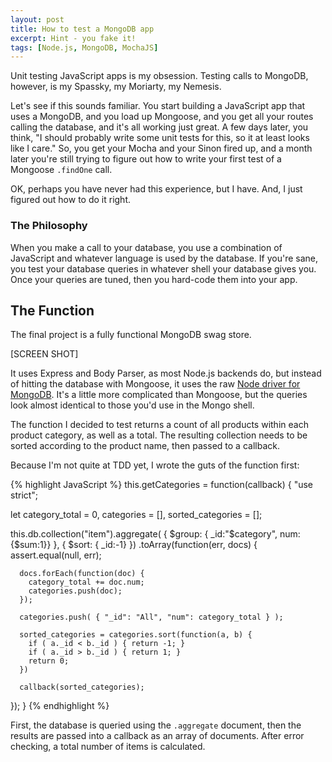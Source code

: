 ```yaml
---
layout: post
title: How to test a MongoDB app
excerpt: Hint - you fake it!
tags: [Node.js, MongoDB, MochaJS]
---
```


Unit testing JavaScript apps is my obsession.  Testing calls to MongoDB, however, is my Spassky, my Moriarty, my Nemesis.

Let's see if this sounds familiar.  You start building a JavaScript app that uses a MongoDB, and you load up Mongoose, and you get all your routes calling the database, and it's all working just great.  A few days later, you think, "I should probably write some unit tests for this, so it at least looks like I care."  So, you get your Mocha and your Sinon fired up, and a month later you're still trying to figure out how to write your first test of a Mongoose `.findOne` call.

OK, perhaps you have never had this experience, but I have.  And, I just figured out how to do it right.

### The Philosophy

When you make a call to your database, you use a combination of JavaScript and whatever language is used by the database.  If you're sane, you test your database queries in whatever shell your database gives you.  Once your queries are tuned, then you hard-code them into your app.



## The Function

The final project is a fully functional MongoDB swag store.

[SCREEN SHOT]

It uses Express and Body Parser, as most Node.js backends do, but instead of hitting the database with Mongoose, it uses the raw [Node driver for MongoDB](LINK).  It's a little more complicated than Mongoose, but the queries look almost identical to those you'd use in the Mongo shell.

The function I decided to test returns a count of all products within each product category, as well as a total.  The resulting collection needs to be sorted according to the product name, then passed to a callback.

Because I'm not quite at TDD yet, I wrote the guts of the function first:

{% highlight JavaScript %}
this.getCategories = function(callback) {
  "use strict";

  let category_total = 0,
      categories = [],
      sorted_categories = [];

  this.db.collection("item").aggregate( { $group: { _id:"$category", num:{$sum:1}} }, { $sort: { _id:-1} })
    .toArray(function(err, docs) {
      assert.equal(null, err);

      docs.forEach(function(doc) {
        category_total += doc.num;
        categories.push(doc);
      });

      categories.push( { "_id": "All", "num": category_total } );

      sorted_categories = categories.sort(function(a, b) {
        if ( a._id < b._id ) { return -1; }
        if ( a._id > b._id ) { return 1; }
        return 0;
      })

      callback(sorted_categories);
  });
}
{% endhighlight %}

First, the database is queried using the `.aggregate` document, then the results are passed into a callback as an array of documents.  After error checking, a total number of items is calculated.
